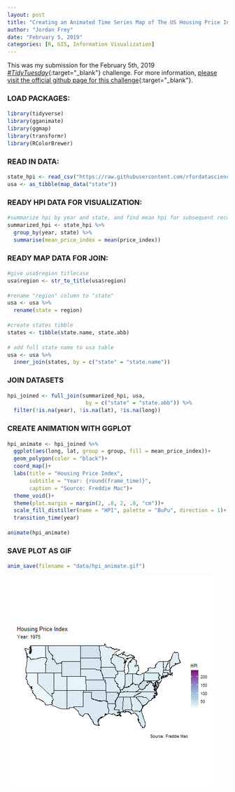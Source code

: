 ```yaml
---
layout: post
title: "Creating an Animated Time Series Map of The US Housing Price Index"
author: "Jordan Frey"
date: "February 5, 2019"
categories: [R, GIS, Information Visualization]
---
```


This was my submission for the February 5th, 2019 [*#TidyTuesday*](https://twitter.com/search?q=%23tidytuesday&src=hashtag_click){:target="_blank"} challenge.
For more information, [please visit the official github page for this challenge](https://github.com/rfordatascience/tidytuesday){:target="_blank"}.

### LOAD PACKAGES:
```r
library(tidyverse)
library(gganimate)
library(ggmap)
library(transformr)
library(RColorBrewer)
```

### READ IN DATA:
```r
state_hpi <- read_csv("https://raw.githubusercontent.com/rfordatascience/tidytuesday/master/data/2019/2019-02-05/state_hpi.csv")
usa <- as_tibble(map_data("state"))
```

### READY HPI DATA FOR VISUALIZATION:
```r
#summarize hpi by year and state, and find mean hpi for subsequent records
summarized_hpi <- state_hpi %>%
  group_by(year, state) %>%
  summarise(mean_price_index = mean(price_index))
```

### READY MAP DATA FOR JOIN:
```r
#give usa$region titlecase
usa$region <- str_to_title(usa$region)

#rename "region" column to "state"
usa <- usa %>%
  rename(state = region)

#create states tibble
states <- tibble(state.name, state.abb)

# add full state name to usa table
usa <- usa %>%
  inner_join(states, by = c("state" = "state.name"))
```

### JOIN DATASETS
```r
hpi_joined <- full_join(summarized_hpi, usa,
                         by = c("state" = "state.abb")) %>%
  filter(!is.na(year), !is.na(lat), !is.na(long))
```

### CREATE ANIMATION WITH GGPLOT
```r
hpi_animate <- hpi_joined %>%
  ggplot(aes(long, lat, group = group, fill = mean_price_index))+
  geom_polygon(color = "black")+
  coord_map()+
  labs(title = "Housing Price Index",
       subtitle = "Year: {round(frame_time)}",
       caption = "Source: Freddie Mac")+
  theme_void()+
  theme(plot.margin = margin(2, .8, 2, .8, "cm"))+
  scale_fill_distiller(name = "HPI", palette = "BuPu", direction = 1)+
  transition_time(year)

animate(hpi_animate)
```

### SAVE PLOT AS GIF
```r
anim_save(filename = "data/hpi_animate.gif")
```

![Animated Timeseries Map](/images/animated-time-series-r/hpi-animate_1_orig.gif)